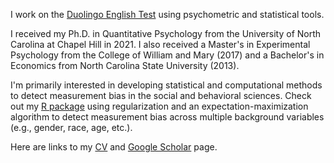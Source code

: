 I work on the [Duolingo English Test](https://englishtest.duolingo.com/research) using psychometric and statistical tools.

I received my Ph.D. in Quantitative Psychology from the University of North Carolina at Chapel Hill in 2021. I also received a Master's in Experimental Psychology from the College of William and Mary (2017) and a Bachelor's in Economics from North Carolina State University (2013).

I'm primarily interested in developing statistical and computational methods to detect measurement bias in the social and behavioral sciences. Check out my [R package](https://https://github.com/wbelzak/regDIF) using regularization and an expectation-maximization algorithm to detect measurement bias across multiple background variables (e.g., gender, race, age, etc.).

Here are links to my [CV](https://github.com/wbelzak/wbelzak/blob/master/static/BelzakCV_Aug2021.pdf) and [Google Scholar](https://scholar.google.com/citations?hl=en&user=Lt-RGPwAAAAJ) page.

